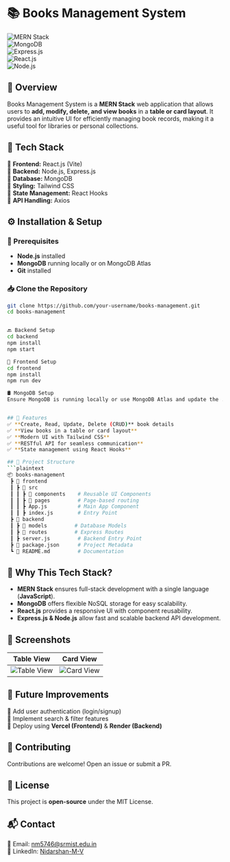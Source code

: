 # 📚 Books Management System  

![MERN Stack](https://img.shields.io/badge/MERN-Full%20Stack-green)  
![MongoDB](https://img.shields.io/badge/MongoDB-Database-green)  
![Express.js](https://img.shields.io/badge/Express.js-Backend-blue)  
![React.js](https://img.shields.io/badge/React.js-Frontend-blue)  
![Node.js](https://img.shields.io/badge/Node.js-Server-yellow)  

## 🌟 Overview  
Books Management System is a **MERN Stack** web application that allows users to **add, modify, delete, and view books** in a **table or card layout**. It provides an intuitive UI for efficiently managing book records, making it a useful tool for libraries or personal collections.

## 🚀 Tech Stack  
🔹 **Frontend:** React.js (Vite)  
🔹 **Backend:** Node.js, Express.js  
🔹 **Database:** MongoDB  
🔹 **Styling:** Tailwind CSS  
🔹 **State Management:** React Hooks  
🔹 **API Handling:** Axios  

## ⚙️ Installation & Setup  

### 🔧 Prerequisites  
- **Node.js** installed  
- **MongoDB** running locally or on MongoDB Atlas  
- **Git** installed  

### 📥 Clone the Repository  
```sh
git clone https://github.com/your-username/books-management.git
cd books-management


🔙 Backend Setup
cd backend
npm install
npm start

🎨 Frontend Setup
cd frontend
npm install
npm run dev

🛢️ MongoDB Setup
Ensure MongoDB is running locally or use MongoDB Atlas and update the .env file with your MongoDB URI.


## 🎯 Features  
✅ **Create, Read, Update, Delete (CRUD)** book details  
✅ **View books in a table or card layout**  
✅ **Modern UI with Tailwind CSS**  
✅ **RESTful API for seamless communication**  
✅ **State management using React Hooks**  

## 📂 Project Structure  
```plaintext
📦 books-management
 ┣ 📂 frontend
 ┃ ┣ 📂 src
 ┃ ┃ ┣ 📂 components    # Reusable UI Components
 ┃ ┃ ┣ 📂 pages         # Page-based routing
 ┃ ┃ ┣ App.js          # Main App Component
 ┃ ┃ ┣ index.js        # Entry Point
 ┣ 📂 backend
 ┃ ┣ 📂 models         # Database Models
 ┃ ┣ 📂 routes         # Express Routes
 ┃ ┣ server.js         # Backend Entry Point
 ┣ 📜 package.json      # Project Metadata
 ┗ 📜 README.md         # Documentation
```

## 🤔 Why This Tech Stack?  
- **MERN Stack** ensures full-stack development with a single language (**JavaScript**).  
- **MongoDB** offers flexible NoSQL storage for easy scalability.  
- **React.js** provides a responsive UI with component reusability.  
- **Express.js & Node.js** allow fast and scalable backend API development.  

## 📸 Screenshots  
| Table View  | Card View  |
|-------------|------------|
| ![Table View](https://via.placeholder.com/300x200) | ![Card View](https://via.placeholder.com/300x200) |

## 🚀 Future Improvements  
🔹 Add user authentication (login/signup)  
🔹 Implement search & filter features  
🔹 Deploy using **Vercel (Frontend)** & **Render (Backend)**  

## 🤝 Contributing  
Contributions are welcome! Open an issue or submit a PR.  

## 📜 License  
This project is **open-source** under the MIT License.  

## 📬 Contact  
📧 Email: [nm5746@srmist.edu.in](mailto:nm5746@srmist.edu.inz)  
🔗 LinkedIn: [Nidarshan-M-V]([https://linkedin.com/in/yourprofile](https://in.linkedin.com/in/nidarshan-m-v-9b8b3524b))  

